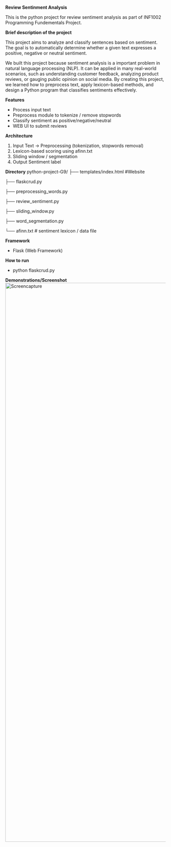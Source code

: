 **Review Sentinment Analysis**

This is the python project for review sentiment analysis as part of INF1002 Programming Fundementals Project.

**Brief description of the project**

This project aims to analyze and classify sentences based on sentiment. The goal is to automatically determine whether a given
text expresses a positive, negative or neutral sentiment.

We built this project because sentiment analysis is a important problem in natural language processing (NLP). It can be applied
in many real-world scenarios, such as understanding customer feedback, analyzing product reviews, or gauging public opinion on
social media. By creating this project, we learned how to preprocess text, apply lexicon-based methods, and design a Python
program that classifies sentiments effectively.

**Features**

- Process input text
- Preprocess module to tokenize / remove stopwords
- Classify sentiment as positive/negative/neutral
- WEB UI to submit reviews

**Architecture**
1. Input Text -> Preprocessing (tokenization, stopwords removal)
2. Lexicon-based scoring using afinn.txt
3. Sliding window / segmentation
4. Output Sentiment label

**Directory**
 python-project-G9/
├── templates/index.html #Website

├── flaskcrud.py

├── preprocessing_words.py

├── review_sentiment.py

├── sliding_window.py

├── word_segmentation.py

└── afinn.txt # sentiment lexicon / data file

**Framework**
- Flask (Web Framework)

**How to run**
- python flaskcrud.py

**Demonstrations/Screenshot**
<img width="1920" height="1758" alt="Screencapture" src="https://github.com/user-attachments/assets/9eb73ecf-c0ff-4901-91c0-0b5ddc4a49ab" />
